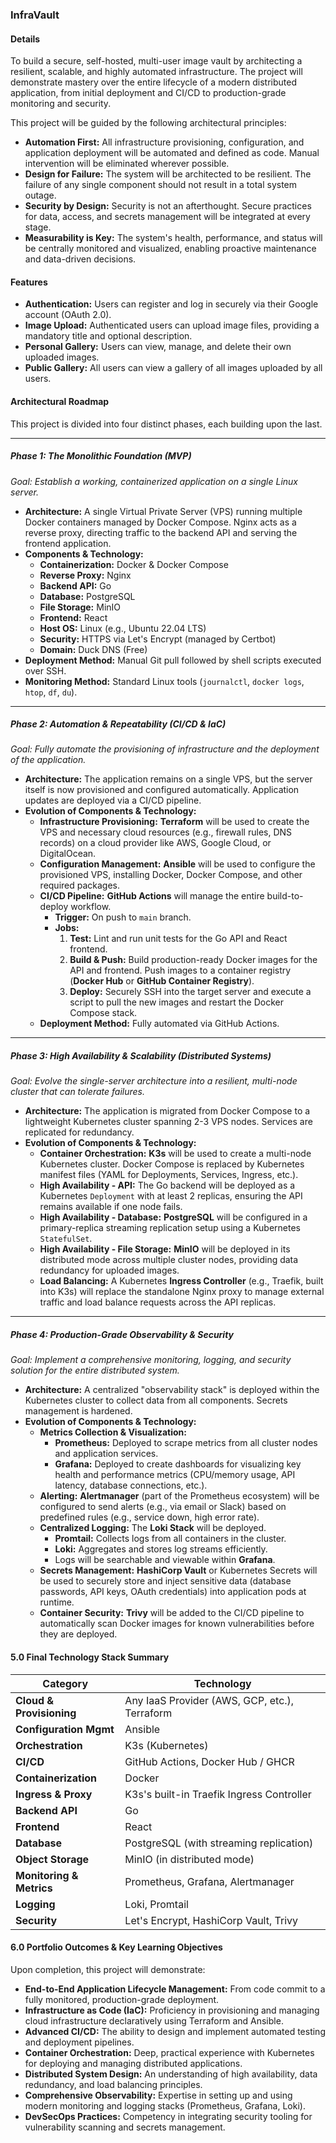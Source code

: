 ### InfraVault

#### Details

To build a secure, self-hosted, multi-user image vault by architecting a resilient, scalable, and highly automated infrastructure. The project will demonstrate mastery over the entire lifecycle of a modern distributed application, from initial deployment and CI/CD to production-grade monitoring and security.

This project will be guided by the following architectural principles:

*   **Automation First:** All infrastructure provisioning, configuration, and application deployment will be automated and defined as code. Manual intervention will be eliminated wherever possible.
*   **Design for Failure:** The system will be architected to be resilient. The failure of any single component should not result in a total system outage.
*   **Security by Design:** Security is not an afterthought. Secure practices for data, access, and secrets management will be integrated at every stage.
*   **Measurability is Key:** The system's health, performance, and status will be centrally monitored and visualized, enabling proactive maintenance and data-driven decisions.

#### Features

*   **Authentication:** Users can register and log in securely via their Google account (OAuth 2.0).
*   **Image Upload:** Authenticated users can upload image files, providing a mandatory title and optional description.
*   **Personal Gallery:** Users can view, manage, and delete their own uploaded images.
*   **Public Gallery:** All users can view a gallery of all images uploaded by all users.

#### Architectural Roadmap

This project is divided into four distinct phases, each building upon the last.

---

##### **Phase 1: The Monolithic Foundation (MVP)**
*Goal: Establish a working, containerized application on a single Linux server.*

*   **Architecture:** A single Virtual Private Server (VPS) running multiple Docker containers managed by Docker Compose. Nginx acts as a reverse proxy, directing traffic to the backend API and serving the frontend application.
*   **Components & Technology:**
    *   **Containerization:** Docker & Docker Compose
    *   **Reverse Proxy:** Nginx
    *   **Backend API:** Go
    *   **Database:** PostgreSQL
    *   **File Storage:** MinIO
    *   **Frontend:** React
    *   **Host OS:** Linux (e.g., Ubuntu 22.04 LTS)
    *   **Security:** HTTPS via Let's Encrypt (managed by Certbot)
    *   **Domain:** Duck DNS (Free)
*   **Deployment Method:** Manual Git pull followed by shell scripts executed over SSH.
*   **Monitoring Method:** Standard Linux tools (`journalctl`, `docker logs`, `htop`, `df`, `du`).

---

##### **Phase 2: Automation & Repeatability (CI/CD & IaC)**
*Goal: Fully automate the provisioning of infrastructure and the deployment of the application.*

*   **Architecture:** The application remains on a single VPS, but the server itself is now provisioned and configured automatically. Application updates are deployed via a CI/CD pipeline.
*   **Evolution of Components & Technology:**
    *   **Infrastructure Provisioning:** **Terraform** will be used to create the VPS and necessary cloud resources (e.g., firewall rules, DNS records) on a cloud provider like AWS, Google Cloud, or DigitalOcean.
    *   **Configuration Management:** **Ansible** will be used to configure the provisioned VPS, installing Docker, Docker Compose, and other required packages.
    *   **CI/CD Pipeline:** **GitHub Actions** will manage the entire build-to-deploy workflow.
        *   **Trigger:** On push to `main` branch.
        *   **Jobs:**
            1.  **Test:** Lint and run unit tests for the Go API and React frontend.
            2.  **Build & Push:** Build production-ready Docker images for the API and frontend. Push images to a container registry (**Docker Hub** or **GitHub Container Registry**).
            3.  **Deploy:** Securely SSH into the target server and execute a script to pull the new images and restart the Docker Compose stack.
    *   **Deployment Method:** Fully automated via GitHub Actions.

---

##### **Phase 3: High Availability & Scalability (Distributed Systems)**
*Goal: Evolve the single-server architecture into a resilient, multi-node cluster that can tolerate failures.*

*   **Architecture:** The application is migrated from Docker Compose to a lightweight Kubernetes cluster spanning 2-3 VPS nodes. Services are replicated for redundancy.
*   **Evolution of Components & Technology:**
    *   **Container Orchestration:** **K3s** will be used to create a multi-node Kubernetes cluster. Docker Compose is replaced by Kubernetes manifest files (YAML for Deployments, Services, Ingress, etc.).
    *   **High Availability - API:** The Go backend will be deployed as a Kubernetes `Deployment` with at least 2 replicas, ensuring the API remains available if one node fails.
    *   **High Availability - Database:** **PostgreSQL** will be configured in a primary-replica streaming replication setup using a Kubernetes `StatefulSet`.
    *   **High Availability - File Storage:** **MinIO** will be deployed in its distributed mode across multiple cluster nodes, providing data redundancy for uploaded images.
    *   **Load Balancing:** A Kubernetes **Ingress Controller** (e.g., Traefik, built into K3s) will replace the standalone Nginx proxy to manage external traffic and load balance requests across the API replicas.

---

##### **Phase 4: Production-Grade Observability & Security**
*Goal: Implement a comprehensive monitoring, logging, and security solution for the entire distributed system.*

*   **Architecture:** A centralized "observability stack" is deployed within the Kubernetes cluster to collect data from all components. Secrets management is hardened.
*   **Evolution of Components & Technology:**
    *   **Metrics Collection & Visualization:**
        *   **Prometheus:** Deployed to scrape metrics from all cluster nodes and application services.
        *   **Grafana:** Deployed to create dashboards for visualizing key health and performance metrics (CPU/memory usage, API latency, database connections, etc.).
    *   **Alerting:** **Alertmanager** (part of the Prometheus ecosystem) will be configured to send alerts (e.g., via email or Slack) based on predefined rules (e.g., service down, high error rate).
    *   **Centralized Logging:** The **Loki Stack** will be deployed.
        *   **Promtail:** Collects logs from all containers in the cluster.
        *   **Loki:** Aggregates and stores log streams efficiently.
        *   Logs will be searchable and viewable within **Grafana**.
    *   **Secrets Management:** **HashiCorp Vault** or Kubernetes Secrets will be used to securely store and inject sensitive data (database passwords, API keys, OAuth credentials) into application pods at runtime.
    *   **Container Security:** **Trivy** will be added to the CI/CD pipeline to automatically scan Docker images for known vulnerabilities before they are deployed.

#### **5.0 Final Technology Stack Summary**

| Category                  | Technology                                     |
| ------------------------- | ---------------------------------------------- |
| **Cloud & Provisioning**  | Any IaaS Provider (AWS, GCP, etc.), Terraform  |
| **Configuration Mgmt**    | Ansible                                        |
| **Orchestration**         | K3s (Kubernetes)                               |
| **CI/CD**                 | GitHub Actions, Docker Hub / GHCR              |
| **Containerization**      | Docker                                         |
| **Ingress & Proxy**       | K3s's built-in Traefik Ingress Controller      |
| **Backend API**           | Go                                             |
| **Frontend**              | React                                          |
| **Database**              | PostgreSQL (with streaming replication)        |
| **Object Storage**        | MinIO (in distributed mode)                    |
| **Monitoring & Metrics**  | Prometheus, Grafana, Alertmanager            |
| **Logging**               | Loki, Promtail                                 |
| **Security**              | Let's Encrypt, HashiCorp Vault, Trivy          |

#### **6.0 Portfolio Outcomes & Key Learning Objectives**

Upon completion, this project will demonstrate:

*   **End-to-End Application Lifecycle Management:** From code commit to a fully monitored, production-grade deployment.
*   **Infrastructure as Code (IaC):** Proficiency in provisioning and managing cloud infrastructure declaratively using Terraform and Ansible.
*   **Advanced CI/CD:** The ability to design and implement automated testing and deployment pipelines.
*   **Container Orchestration:** Deep, practical experience with Kubernetes for deploying and managing distributed applications.
*   **Distributed System Design:** An understanding of high availability, data redundancy, and load balancing principles.
*   **Comprehensive Observability:** Expertise in setting up and using modern monitoring and logging stacks (Prometheus, Grafana, Loki).
*   **DevSecOps Practices:** Competency in integrating security tooling for vulnerability scanning and secrets management.

